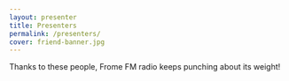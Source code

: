 ```yaml
---
layout: presenter
title: Presenters
permalink: /presenters/
cover: friend-banner.jpg
---
```


Thanks to these people, Frome FM radio keeps punching about its weight! 